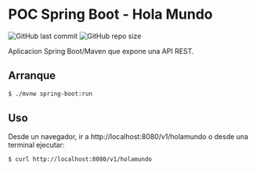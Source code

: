 # POC Spring Boot - Hola Mundo

![GitHub last commit](https://img.shields.io/github/last-commit/sanchezih/poc-spring-boot-holamundo)
![GitHub repo size](https://img.shields.io/github/repo-size/sanchezih/poc-spring-boot-holamundo)

Aplicacion Spring Boot/Maven que expone una API REST.

## Arranque

```bash
$ ./mvnw spring-boot:run
```

## Uso

Desde un navegador, ir a http://localhost:8080/v1/holamundo o desde una terminal ejecutar:

```bash
$ curl http://localhost:8080/v1/holamundo
```
